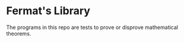 # Fermat's Library
The programs in this repo are tests to prove or disprove mathematical theorems.

